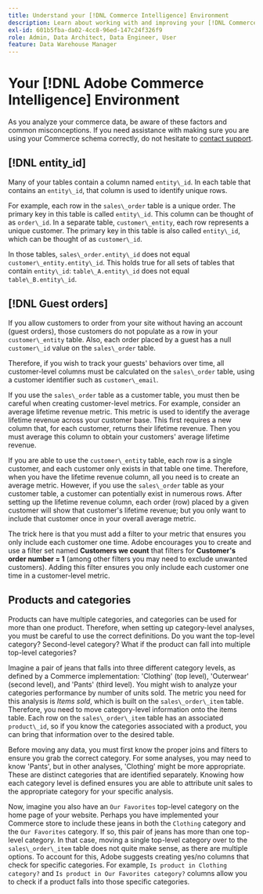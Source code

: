 ```yaml
---
title: Understand your [!DNL Commerce Intelligence] Environment
description: Learn about working with and improving your [!DNL Commerce Intelligence] environment.
exl-id: 601b5fba-da02-4cc8-96ed-147c24f326f9
role: Admin, Data Architect, Data Engineer, User
feature: Data Warehouse Manager
---
```

# Your [!DNL Adobe Commerce Intelligence] Environment

As you analyze your commerce data, be aware of these factors and common misconceptions. If you need assistance with making sure you are using your Commerce schema correctly, do not hesitate to [contact support](https://experienceleague.adobe.com/docs/commerce-knowledge-base/kb/troubleshooting/miscellaneous/mbi-service-policies.html).

## [!DNL entity\_id]

Many of your tables contain a column named `entity\_id`. In each table that contains an `entity\_id`, that column is used to identify unique rows.

For example, each row in the `sales\_order` table is a unique order. The primary key in this table is called `entity\_id`. This column can be thought of as `order\_id`. In a separate table, `customer\_entity`, each row represents a unique customer. The primary key in this table is also called `entity\_id`, which can be thought of as `customer\_id`.

In those tables, `sales\_order.entity\_id` does not equal `customer\_entity.entity\_id`. This holds true for all sets of tables that contain `entity\_id`: `table\_A.entity\_id` does not equal `table\_B.entity\_id`.

## [!DNL Guest orders]

If you allow customers to order from your site without having an account (guest orders), those customers do not populate as a row in your `customer\_entity` table. Also, each order placed by a guest has a null `customer\_id` value on the `sales\_order` table.

Therefore, if you wish to track your guests' behaviors over time, all customer-level columns must be calculated on the `sales\_order` table, using a customer identifier such as `customer\_email`.

If you use the `sales\_order` table as a customer table, you must then be careful when creating customer-level metrics. For example, consider an average lifetime revenue metric. This metric is used to identify the average lifetime revenue across your customer base. This first requires a new column that, for each customer, returns their lifetime revenue. Then you must average this column to obtain your customers' average lifetime revenue.

If you are able to use the `customer\_entity` table, each row is a single customer, and each customer only exists in that table one time. Therefore, when you have the lifetime revenue column, all you need is to create an average metric. However, if you use the `sales\_order` table as your customer table, a customer can potentially exist in numerous rows. After setting up the lifetime revenue column, each order (row) placed by a given customer will show that customer's lifetime revenue; but you only want to include that customer once in your overall average metric.

The trick here is that you must add a filter to your metric that ensures you only include each customer one time. Adobe encourages you to create and use a filter set named **Customers we count** that filters for **Customer's order number = 1** (among other filters you may need to exclude unwanted customers). Adding this filter ensures you only include each customer one time in a customer-level metric.

## Products and categories

Products can have multiple categories, and categories can be used for more than one product. Therefore, when setting up category-level analyses, you must be careful to use the correct definitions. Do you want the top-level category? Second-level category? What if the product can fall into multiple top-level categories?

Imagine a pair of jeans that falls into three different category levels, as defined by a Commerce implementation: 'Clothing' (top level), 'Outerwear' (second level), and 'Pants' (third level). You might wish to analyze your categories performance by number of units sold. The metric you need for this analysis is _Items sold_, which is built on the `sales\_order\_item` table. Therefore, you need to move category-level information onto the items table. Each row on the `sales\_order\_item` table has an associated `product\_id`, so if you know the categories associated with a product, you can bring that information over to the desired table.

Before moving any data, you must first know the proper joins and filters to ensure you grab the correct category. For some analyses, you may need to know 'Pants', but in other analyses, 'Clothing' might be more appropriate. These are distinct categories that are identified separately. Knowing how each category level is defined ensures you are able to attribute unit sales to the appropriate category for your specific analysis.

Now, imagine you also have an `Our Favorites` top-level category on the home page of your website. Perhaps you have implemented your Commerce store to include these jeans in both the `Clothing` category and the `Our Favorites` category. If so,  this pair of jeans has more than one top-level category. In that case, moving a single top-level category over to the `sales\_order\_item` table does not quite make sense, as there are multiple options. To account for this, Adobe suggests creating yes/no columns that check for specific categories. For example, `Is product in Clothing category?` and `Is product in Our Favorites category?` columns allow you to check if a product falls into those specific categories.
